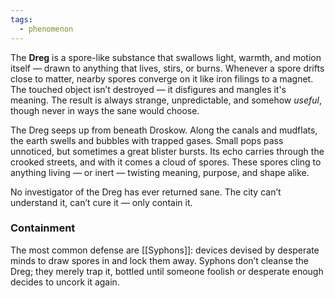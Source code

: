 ```yaml
---
tags:
  - phenomenon
---
```

The **Dreg** is a spore-like substance that swallows light, warmth, and motion itself — drawn to anything that lives, stirs, or burns. Whenever a spore drifts close to matter, nearby spores converge on it like iron filings to a magnet. The touched object isn’t destroyed — it disfigures and mangles it's meaning. The result is always strange, unpredictable, and somehow _useful_, though never in ways the sane would choose.

The Dreg seeps up from beneath Droskow. Along the canals and mudflats, the earth swells and bubbles with trapped gases. Small pops pass unnoticed, but sometimes a great blister bursts. Its echo carries through the crooked streets, and with it comes a cloud of spores. These spores cling to anything living — or inert — twisting meaning, purpose, and shape alike.

No investigator of the Dreg has ever returned sane. The city can’t understand it, can’t cure it — only contain it.

### Containment

The most common defense are [[Syphons]]: devices devised by desperate minds to draw spores in and lock them away. Syphons don’t cleanse the Dreg; they merely trap it, bottled until someone foolish or desperate enough decides to uncork it again.
